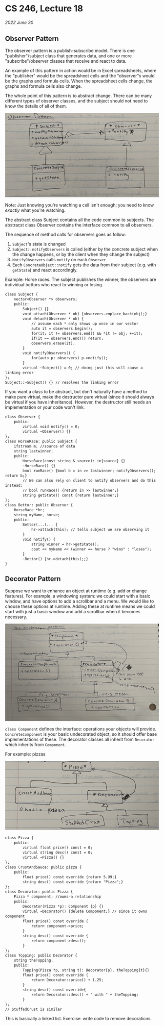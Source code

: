 # CS 246, Lecture 18
###### 2022 June 30

## Observer Pattern
The observer pattern is a publish-subscribe model. There is one "publisher"/subject class that generates data, and one or more "subscribe"/observer classes that receive and react to data.

An example of this pattern in action would be in Excel spreadsheets, where the "publisher" would be the spreadsheet cells and the "observer"s would be the graphs and formula cells. When the spreadsheet cells change, the graphs and formula cells also change. 

The whole point of this pattern is to abstract change. There can be many different types of observer classes, and the subject should not need to know the details of all of them. 

![Observer Pattern UML diagram](./lecture18-uml/observer_uml.jpg)

Note: Just knowing you're watching a cell isn't enough; you need to know *exactly* what you're watching.

The abstract class Subject contains all the code common to subjects. The abstracst class Observer contains the interface common to all observers. 

The sequence of method calls for observers goes as follow:
1. `Subject`'s state is changed
2. `Subject::notifyObservers` is called (either by the concrete subject when the change happens, or by the client when they change the subject)
3. `NotifyObservers` calls `notify` on each `Observer`
4. Each `ConcreteObject::notify` gets the data from their subject (e.g. with `getState`) and react accordingly. 

Example: Horse races. The subject publishes the winner, the observers are individual bettors who react to winning or losing.
```
class Subject {
    vector<Observer *> observers;
    public: 
        Subject() {}
        void attach(Observer * ob) {observers.emplace_back(obj);}
        void detach(Observer * ob) {
            // assume each * only shows up once in our vector
            auto it = observers.begin();
            for(it; it != observers.end() && *it != obj; ++it);
            if(it == observers.end()) return;
            observers.erase(it);
        }
        void notifyObservers() {
            for(auto p: observers) p->notify();
        }
        virtual ~Subject() = 0; // doing just this will cause a linking error
};
Subject::~Subject() {} // resolves the linking error
```
If you want a class to be abstract, but don't naturally have a method to make pure virtual, make the destructor pure virtual (since it should always be virtual if you have inheritance). However, the destructor still needs an implementation or your code won't link.
```
class Observer {
    public: 
        virtual void notify() = 0;
        virtual ~Observer() {}
};
class HorseRace: public Subject {
    ifstream m; //source of data
    string lastwinner;
    public:
        HorseRace(const string & source): in{source} {}
        ~HorseRace() {}
        bool runRace() {bool b = in >> lastwinner; notifyObservers(); return b;}
        // We can also rely on client to notify observers and do this instead:
        // bool runRace() {return in >> lastwinner;}
        string getState() const {return lastwinner;}
};
class Bettor: public Observer {
    HorseRace *hr;
    string myName, horse;
    public:
        Bettor(...)... {
            hr->attach(this); // tells subject we are observing it
        }
        void notify() {
            string winner = hr->getState();
            cout << myName << (winner == horse ? "wins" : "loses");
        }
        ~Bettor() {hr->detach(this);;}
}
```

## Decorator Pattern
Suppose we want to enhance an object at runtime (e.g. add or change features). For example, a windowing system: we could start with a basic window, and have options to add a scrollbar and a menu. We would like to choose these options at runtime. Adding these at runtime means we could start with just a basic window and add a scrollbar when it becomes necessary. 

![Decorator pattern UML diagram](./Lecture18-uml/decorator_uml.jpg)

`class Component` defines the interface: operations your objects will provide. `ConcreteComponent` is your basic undecorated object, so it should offer base implementations of these. The decorator classes all inherit from `Decorator` which inherits from `Component`.

For example: pizzas

![Pizza UML diagram](./Lecture18-uml/pizza_uml.jpg)

```
class Pizza {
    public: 
        virtual float price() const = 0;
        virtual string desc() const = 0;
        virtual ~Pizza() {}
};
class CrustAndSauce: public pizza {
    public:
        float price() const override {return 5.99;}
        string desc() const override {return "Pizza";}
};
class Decorator: public Pizza {
    Pizza * component; //owns-a relationship
    public:
        Decorator(Pizza *p): Component {p} {}
        virtual ~Decorator() {delete Component;} // since it owns component
        float price() const override {
            return component->price;
        }
        string desc() const override {
            return component->desc();
        }
};
class Topping: public Decorator {
    string theTopping;
    public:
        Topping(Pizza *p, string t): Decorator{p}, theTopping{t}{}
        float price() const override {
            return Decorator::price() + 1.25;
        }
        string desc() const override{
            return Decorator::desc() + " with " + theTopping;
        }
};
// StuffedCrust is similar
```
This is basically a linked list. Exercise: write code to remove decorations.